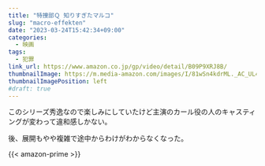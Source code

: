 ```yaml
---
title: "特捜部Ｑ 知りすぎたマルコ"
slug: "macro-effekten"
date: "2023-03-24T15:42:34+09:00"
categories:
  - 映画
tags:
  - 犯罪
link_url: https://www.amazon.co.jp/gp/video/detail/B09P9XRJ8B/
thumbnailImage: https://m.media-amazon.com/images/I/81wSn4kdrML._AC_UL400_.jpg
thumbnailImagePosition: left
#draft: true
---
```

このシリーズ秀逸なので楽しみにしていたけど主演のカール役の人のキャスティングが変わって違和感しかない。
<!--more-->
後、展開もやや複雑で途中からわけがわからなくなった。

{{< amazon-prime >}}
